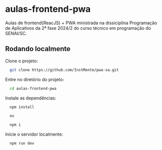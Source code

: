 # aulas-frontend-pwa

Aulas de frontend(ReacJS) + PWA ministrada na dissiciplina Programação de Aplicativos da 2ª fase 2024/2 do curso técnico em programação do SENAI/SC.

## Rodando localmente

Clone o projeto:

```bash
  git clone https://github.com/InstMente/pwa-sa.git
```

Entre no diretório do projeto:

```bash
  cd aulas-frontend-pwa
```

Instale as dependências:

```bash
  npm install

  ou 

  npm i
```

Inicie o servidor localmente:

```bash
  npm run dev
```

